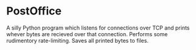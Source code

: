 PostOffice
=========================

A silly Python program which listens for connections
over TCP and prints whever bytes are recieved over
that connection.
Performs some rudimentory
rate-limiting.
Saves all printed bytes to files.

